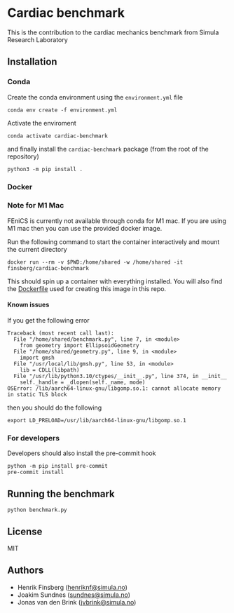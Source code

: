 # Cardiac benchmark

This is the contribution to the cardiac mechanics benchmark from Simula Research Laboratory

## Installation

### Conda

Create the conda environment using the `environment.yml` file
```
conda env create -f environment.yml
```
Activate the enviroment
```
conda activate cardiac-benchmark
```
and finally install the `cardiac-benchmark` package (from the root of the repository)
```
python3 -m pip install .
```

### Docker

### Note for M1 Mac
FEniCS is currently not available through conda for M1 mac. If you are using M1 mac then you can use the provided docker image.

Run the following command to start the container interactively and mount the current directory
```
docker run --rm -v $PWD:/home/shared -w /home/shared -it finsberg/cardiac-benchmark
```
This should spin up a container with everything installed. You will also find the [Dockerfile](Dockerfile) used for creating this image in this repo.

#### Known issues
If you get the following error
```
Traceback (most recent call last):
  File "/home/shared/benchmark.py", line 7, in <module>
    from geometry import EllipsoidGeometry
  File "/home/shared/geometry.py", line 9, in <module>
    import gmsh
  File "/usr/local/lib/gmsh.py", line 53, in <module>
    lib = CDLL(libpath)
  File "/usr/lib/python3.10/ctypes/__init__.py", line 374, in __init__
    self._handle = _dlopen(self._name, mode)
OSError: /lib/aarch64-linux-gnu/libgomp.so.1: cannot allocate memory in static TLS block
```
then you should do the following
```
export LD_PRELOAD=/usr/lib/aarch64-linux-gnu/libgomp.so.1
```


### For developers

Developers should also install the pre-commit hook

```
python -m pip install pre-commit
pre-commit install
```

## Running the benchmark

```
python benchmark.py
```

## License

MIT

## Authors

- Henrik Finsberg (henriknf@simula.no)
- Joakim Sundnes (sundnes@simula.no)
- Jonas van den Brink (jvbrink@simula.no)
